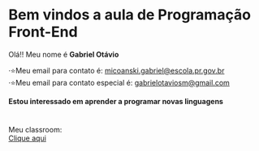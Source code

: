 # Bem vindos a aula de Programação Front-End
Olá!! Meu nome é **Gabriel Otávio**

·⭐Meu email para contato é: micoanski.gabriel@escola.pr.gov.br\
·⭐Meu email para contato especial é: gabrielotaviosm@gmail.com

**Estou interessado em aprender a programar novas linguagens**
#
Meu classroom:\
[Clique aqui](https://classroom.google.com/u/0/h?hl=pt-BR)
